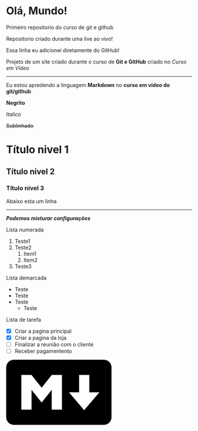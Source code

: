 # Olá, Mundo!
 Primeiro repositorio do curso de git e github
 
 Repositorio criado durante uma live ao vivo!
 
 Essa linha eu adicionei diretamente do GitHub!

 Projeto de um site criado durante o curso de **Git e GitHub** criado no *Curso em Vídeo*

---

Eu estou apredendo a linguagem **Markdown** no **curso em vídeo do git/github**

**Negrito**

*Italico*

~~Sublinhado~~

# Título nivel 1 #

## Título nivel 2 ##

### Título nivel 3 ###

Abaixo esta um linha

---

__*Podemos misturar configurações*__

Lista numerada
1. Teste1
10. Teste2
    1. Item1
    2. Item2
100. Teste3

Lista demarcada
* Teste
* Teste
* Teste
    * Teste
    
Lista de tarefa
- [x] Criar a pagina principal
- [x] Criar a pagina da loja
- [ ] Finalizar a reunião com o cliente
- [ ] Receber pagamentento 

![](Site-Ola-Mundo/markdown_icon.png)
